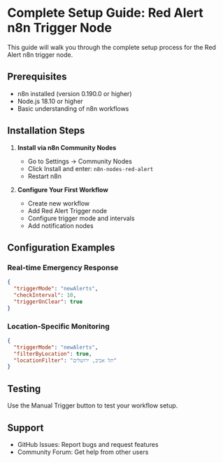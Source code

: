 # Complete Setup Guide: Red Alert n8n Trigger Node

This guide will walk you through the complete setup process for the Red Alert n8n trigger node.

## Prerequisites

- n8n installed (version 0.190.0 or higher)
- Node.js 18.10 or higher
- Basic understanding of n8n workflows

## Installation Steps

1. **Install via n8n Community Nodes**
   - Go to Settings → Community Nodes
   - Click Install and enter: `n8n-nodes-red-alert`
   - Restart n8n

2. **Configure Your First Workflow**
   - Create new workflow
   - Add Red Alert Trigger node
   - Configure trigger mode and intervals
   - Add notification nodes

## Configuration Examples

### Real-time Emergency Response
```json
{
  "triggerMode": "newAlerts",
  "checkInterval": 10,
  "triggerOnClear": true
}
```

### Location-Specific Monitoring
```json
{
  "triggerMode": "newAlerts",
  "filterByLocation": true,
  "locationFilter": "תל אביב, ירושלים"
}
```

## Testing

Use the Manual Trigger button to test your workflow setup.

## Support

- GitHub Issues: Report bugs and request features
- Community Forum: Get help from other users 